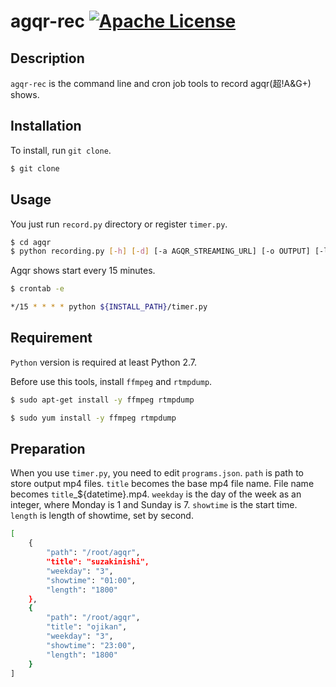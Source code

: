 agqr-rec [![Apache License](http://img.shields.io/hexpm/l/plug.svg?style=flat)](https://github.com/kentarosasaki/agqr-rec/blob/master/LICENSE)
===

## Description

`agqr-rec` is the command line and cron job tools to record agqr(超!A&G+) shows.

## Installation

To install, run `git clone`.

```bash
$ git clone
```

## Usage

You just run `record.py` directory or register `timer.py`.

```bash
$ cd agqr
$ python recording.py [-h] [-d] [-a AGQR_STREAMING_URL] [-o OUTPUT] [-l LENGTH]
```

Agqr shows start every 15 minutes.

```bash
$ crontab -e
```

```bash
*/15 * * * * python ${INSTALL_PATH}/timer.py
```

## Requirement

`Python` version is required at least Python 2.7.

Before use this tools, install `ffmpeg` and `rtmpdump`.

```bash
$ sudo apt-get install -y ffmpeg rtmpdump
```
```bash
$ sudo yum install -y ffmpeg rtmpdump
```

## Preparation

When you use `timer.py`, you need to edit `programs.json`.
`path` is path to store output mp4 files.
`title` becomes the base mp4 file name. File name becomes `title`_${datetime}.mp4.
`weekday` is the day of the week as an integer, where Monday is 1 and Sunday is 7.
`showtime` is the start time.
`length` is length of showtime, set by second.


```bash
[
    {
        "path": "/root/agqr",
        "title": "suzakinishi",
        "weekday": "3",
        "showtime": "01:00",
        "length": "1800"
    },
    {
        "path": "/root/agqr",
        "title": "ojikan",
        "weekday": "3",
        "showtime": "23:00",
        "length": "1800"
    }
]
```

